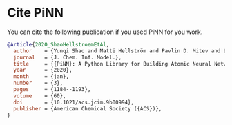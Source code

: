 # Cite PiNN

You can cite the following publication if you used PiNN for you work.

```bibtex
@Article{2020_ShaoHellstroemEtAl,
  author    = {Yunqi Shao and Matti Hellström and Pavlin D. Mitev and Lisanne Knijff and Chao Zhang},
  journal   = {J. Chem. Inf. Model.},
  title     = {{PiNN}: A Python Library for Building Atomic Neural Networks of Molecules and Materials},
  year      = {2020},
  month     = {jan},
  number    = {3},
  pages     = {1184--1193},
  volume    = {60},
  doi       = {10.1021/acs.jcim.9b00994},
  publisher = {American Chemical Society ({ACS})},
}
```

